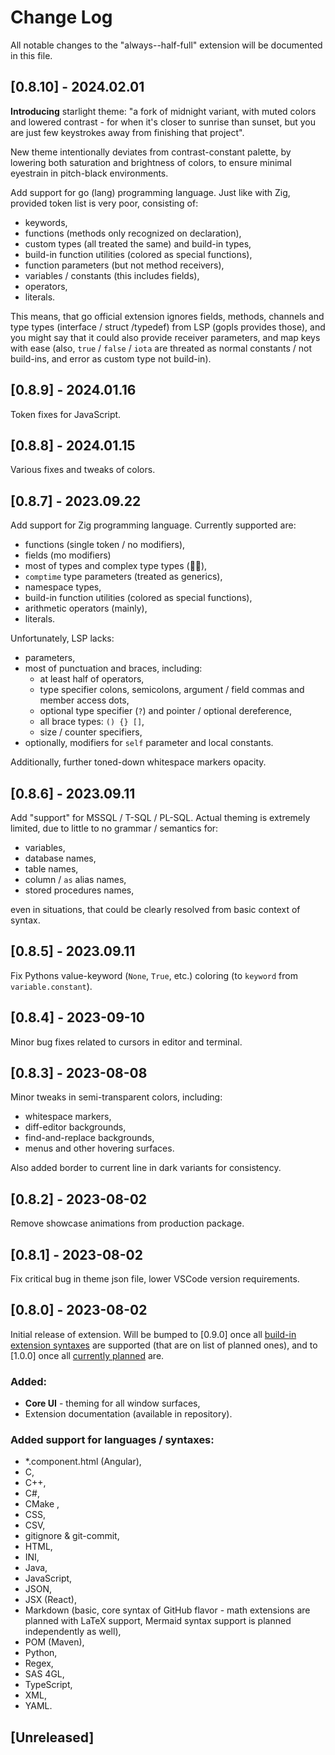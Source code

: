 # Change Log

All notable changes to the "always--half-full" extension will be documented in this file.

## [0.8.10] - 2024.02.01

**Introducing** starlight theme:
"a fork of midnight variant, with muted colors and lowered contrast - for when it's closer to sunrise than sunset, but you are just few keystrokes away from finishing that project".

New theme intentionally deviates from contrast-constant palette, by lowering both saturation and brightness of colors, to ensure minimal eyestrain in pitch-black environments.

Add support for go (lang) programming language.
Just like with Zig, provided token list is very poor, consisting of:
- keywords,
- functions (methods only recognized on declaration),
- custom types (all treated the same) and build-in types,
-  build-in function utilities (colored as special functions),
-  function parameters (but not method receivers),
- variables / constants (this includes fields),
- operators,
- literals.

This means, that go official extension ignores fields, methods, channels and type types (interface / struct /typedef) from LSP (gopls provides those), and you might say that it could also provide receiver parameters, and map keys with ease (also, `true` / `false` / `iota` are threated as normal constants / not build-ins, and error as custom type not build-in).

## [0.8.9] - 2024.01.16

Token fixes for JavaScript.

## [0.8.8] - 2024.01.15

Various fixes and tweaks of colors.

## [0.8.7] - 2023.09.22

Add support for Zig programming language. Currently supported are:
- functions (single token / no modifiers),
- fields (mo modifiers)
- most of types and complex type types (😵‍💫),
- `comptime` type parameters (treated as generics),
- namespace types,
- build-in function utilities (colored as special functions),
- arithmetic operators (mainly),
- literals.

Unfortunately, LSP lacks:
- parameters,
- most of punctuation and braces, including:
  - at least half of operators,
  - type specifier colons, semicolons, argument / field commas and member access dots,
  - optional type specifier (`?`) and pointer / optional dereference,
  - all brace types: `() {} []`,
  - size / counter specifiers,
-  optionally, modifiers for `self` parameter and local constants.

Additionally, further toned-down whitespace markers opacity.

## [0.8.6] - 2023.09.11

Add "support" for MSSQL / T-SQL / PL-SQL. Actual theming is extremely limited, due to little to no grammar / semantics for:
- variables,
- database names,
- table names,
- column / `as` alias names,
- stored procedures names,

even in situations, that could be clearly resolved from basic context of syntax.

## [0.8.5] - 2023.09.11

Fix Pythons value-keyword (`None`, `True`, etc.) coloring (to `keyword` from `variable.constant`).

## [0.8.4] - 2023-09-10

Minor bug fixes related to cursors in editor and terminal.

## [0.8.3] - 2023-08-08

Minor tweaks in semi-transparent colors, including:
- whitespace markers,
- diff-editor backgrounds,
- find-and-replace backgrounds,
- menus and other hovering surfaces.

Also added border to current line in dark variants for consistency.

## [0.8.2] - 2023-08-02

Remove showcase animations from production package.

## [0.8.1] - 2023-08-02

Fix critical bug in theme json file, lower VSCode version requirements.

## [0.8.0] - 2023-08-02

Initial release of extension. Will be bumped to [0.9.0] once all [build-in extension syntaxes](https://github.com/microsoft/vscode/tree/9a281018181dca942cc46c03f9795be00912e38d/extensions "VSCode build-in extensions directory @ GitHub repository") are supported (that are on list of planned ones), and to [1.0.0] once all [currently planned](https://github.com/search?q=repo%3AScheiBig-Production%2FAlways-Half-Full-theme+created%3A%3C2023-08-02+author%3AScheiBig+author%3ANuttyJelly+state%3Aopen&type=Issues&ref=advsearch&l=&l= "List of unfinished Language Support tickets created before release date") are.

### Added:
- __Core UI__ - theming for all window surfaces,
- Extension documentation (available in repository).

### Added support for languages / syntaxes:
- *.component.html (Angular),
- C,
- C++,
- C#,
- CMake ,
- CSS,
- CSV,
- gitignore & git-commit,
- HTML,
- INI,
- Java,
- JavaScript,
- JSON,
- JSX (React),
- Markdown (basic, core syntax of GitHub flavor - math extensions are planned with LaTeX support, Mermaid syntax support is planned independently as well),
- POM (Maven),
- Python,
- Regex,
- SAS 4GL,
- TypeScript,
- XML,
- YAML.

## [Unreleased]
